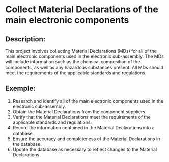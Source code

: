# Collect Material Declarations of the main electronic components

## Description:
This project involves collecting Material Declarations (MDs) for all of the main electronic components used in the electronic sub-assembly. The MDs will include information such as the chemical composition of the components, as well as any hazardous substances present. All MDs should meet the requirements of the applicable standards and regulations.

## Exemple:
1. Research and identify all of the main electronic components used in the electronic sub-assembly.
2. Obtain the Material Declarations from the component suppliers.
3. Verify that the Material Declarations meet the requirements of the applicable standards and regulations.
4. Record the information contained in the Material Declarations into a database.
5. Ensure the accuracy and completeness of the Material Declarations in the database.
6. Update the database as necessary to reflect changes to the Material Declarations.